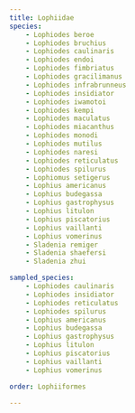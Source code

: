 ```yaml
---
title: Lophiidae
species:
    - Lophiodes beroe
    - Lophiodes bruchius
    - Lophiodes caulinaris
    - Lophiodes endoi
    - Lophiodes fimbriatus
    - Lophiodes gracilimanus
    - Lophiodes infrabrunneus
    - Lophiodes insidiator
    - Lophiodes iwamotoi
    - Lophiodes kempi
    - Lophiodes maculatus
    - Lophiodes miacanthus
    - Lophiodes monodi
    - Lophiodes mutilus
    - Lophiodes naresi
    - Lophiodes reticulatus
    - Lophiodes spilurus
    - Lophiomus setigerus
    - Lophius americanus
    - Lophius budegassa
    - Lophius gastrophysus
    - Lophius litulon
    - Lophius piscatorius
    - Lophius vaillanti
    - Lophius vomerinus
    - Sladenia remiger
    - Sladenia shaefersi
    - Sladenia zhui

sampled_species:
    - Lophiodes caulinaris
    - Lophiodes insidiator
    - Lophiodes reticulatus
    - Lophiodes spilurus
    - Lophius americanus
    - Lophius budegassa
    - Lophius gastrophysus
    - Lophius litulon
    - Lophius piscatorius
    - Lophius vaillanti
    - Lophius vomerinus

order: Lophiiformes

---
```

